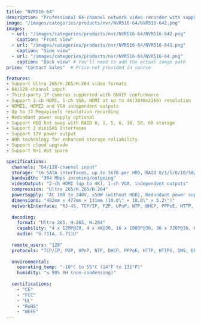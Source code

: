 ```yaml
---
title: "NVR516-64"
description: "Professional 64-channel network video recorder with support for up to 16 HDDs, RAID configurations, and 4K output resolution."
image: "/images/categories/products/nvr/NVR516-64/NVR516-642.png" 
images:
  - url: "/images/categories/products/nvr/NVR516-64/NVR516-642.png"
    caption: "Front view"
  - url: "/images/categories/products/nvr/NVR516-64/NVR516-641.png"
    caption: "Side view"
  - url: "/images/categories/products/nvr/NVR516-64/NVR516-64.png"
    caption: "Back view" # You'll need to add the actual image path
price: "Contact Sales"  # Price not provided in source

features:
- Support Ultra 265/H.265/H.264 video formats
- 64/128-channel input
- Third-party IP cameras supported with ONVIF conformance
- Support 2-ch HDMI, 1-ch VGA, HDMI at up to 4K(3840x2160) resolution
- HDMI1, HDMI2 and VGA independent outputs
- Up to 12 Megapixels resolution recording
- Redundant power supply optional
- Support HDD hot swap with RAID 0, 1, 5, 6, 10, 50, 60 storage
- Support 2 miniSAS Interfaces
- Support 12V power output
- ANR technology for enhanced storage reliability
- Support cloud upgrade
- Support N+1 Hot spare

specifications:
  channels: "64/128-channel input"
  storage: "16 SATA interfaces, up to 16TB per HDD, RAID 0/1/5/6/10/50/60, Hot-swappable"
  bandwidth: "384 Mbps incoming/outgoing"
  videoOutput: "2-ch HDMI (up to 4K), 1-ch VGA, independent outputs"
  compression: "Ultra 265/H.265/H.264"
  powerSupply: "AC 100 to 240V, ≤50W (without HDD), Redundant power supply optional"
  dimensions: "482mm × 477mm × 131mm (19.0\" × 18.8\" × 5.2\")"
  networkInterface: "RJ-45, TCP/IP, P2P, UPnP, NTP, DHCP, PPPoE, HTTP, HTTPS, DNS, DDNS, SNMP, SMTP, NFS, RTSP, 802.1x"
  
  decoding:
    format: "Ultra 265, H.265, H.264"
    capability: "4 x 12MP@20, 4 x 4K@30, 16 x 1080P@30, 36 x 720P@30, 64 x D1"
    audio: "G.711A, G.711U"
  
  remote_users: "128"
  protocols: "TCP/IP, P2P, UPnP, NTP, DHCP, PPPoE, HTTP, HTTPS, DNS, DDNS, SNMP, SMTP, NFS, RTSP, 802.1x, IPv6, IPv4"
  
  environmental:
    operating_temp: "-10°C to 55°C (14°F to 131°F)"
    humidity: "≤ 90% RH (non-condensing)"
  
  certifications:
    - "CE"
    - "FCC"
    - "UL"
    - "RoHS"
    - "WEEE"
---
```

